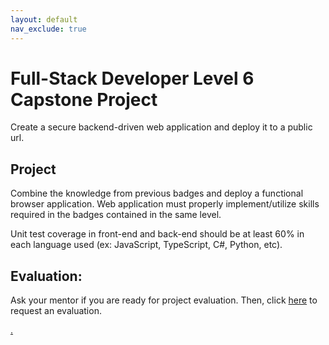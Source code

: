 ```yaml
---
layout: default
nav_exclude: true
---
```

# Full-Stack Developer Level 6 Capstone Project

Create a secure backend-driven web application and deploy it to a public url.

## Project

Combine the knowledge from previous badges and deploy a functional browser application. Web application must properly implement/utilize skills required in the badges contained in the same level.

Unit test coverage in front-end and back-end should be at least 60% in each language used (ex: JavaScript, TypeScript, C#, Python, etc). 


## Evaluation:

Ask your mentor if you are ready for project evaluation. Then, click [here](https://wevdev.codex.academy/capstone6) to request an evaluation.

[.](level-6)